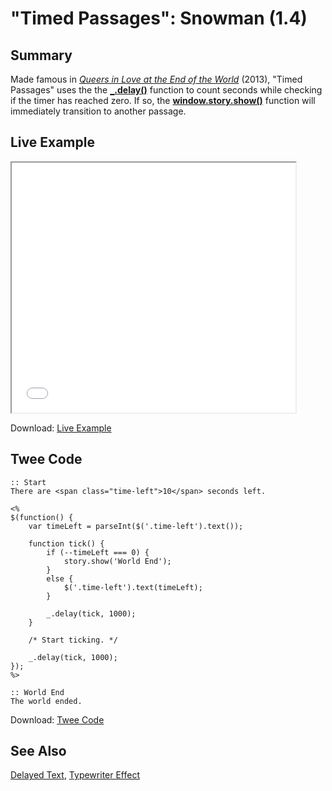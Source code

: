# "Timed Passages": Snowman (1.4)

## Summary

Made famous in [*Queers in Love at the End of the World*](https://w.itch.io/end-of-the-world) (2013), "Timed Passages" uses the the **[`_`.delay()](http://underscorejs.org/#delay)** function to count seconds while checking if the timer has reached zero. If so, the **[window.story.show()](https://videlais.github.io/snowman/1/window_story/functions/show.html)** function will immediately transition to another passage.

## Live Example

<section>
<iframe src="snowman_timedpassages_example.html" height=400 width=90%></iframe>

Download: <a href="snowman_timedpassages_example.html" target="_blank">Live Example</a>
</section>

## Twee Code

```
:: Start
There are <span class="time-left">10</span> seconds left.

<%
$(function() {
	var timeLeft = parseInt($('.time-left').text());
	
	function tick() {
		if (--timeLeft === 0) {
			story.show('World End');
		}
		else {
			$('.time-left').text(timeLeft);
		}
		
		_.delay(tick, 1000);
	}
	
	/* Start ticking. */
	
	_.delay(tick, 1000);
});
%>

:: World End
The world ended.
```

Download: <a href="snowman_timedpassages_twee.txt" target="_blank">Twee Code</a>

## See Also

[Delayed Text](../../delayedtext/snowman/snowman_delayedtext.md), [Typewriter Effect](../../typewriter/snowman/snowman_typewriter.md)
